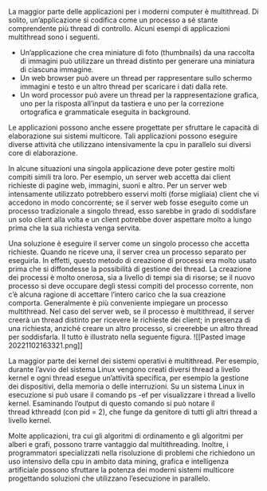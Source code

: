 La maggior parte delle applicazioni per i moderni computer è multithread. Di solito, un’applicazione si codifica come un processo a sé stante comprendente più thread di controllo. Alcuni esempi di applicazioni multithread sono i seguenti.
-   Un’applicazione che crea miniature di foto (thumbnails) da una raccolta di immagini può utilizzare un thread distinto per generare una miniatura di ciascuna immagine.
-   Un web browser può avere un thread per rappresentare sullo schermo immagini e testo e un altro thread per scaricare i dati dalla rete.
-   Un word processor può avere un thread per la rappresentazione grafica, uno per la risposta all’input da tastiera e uno per la correzione ortografica e grammaticale eseguita in background.

Le applicazioni possono anche essere progettate per sfruttare le capacità di elaborazione sui sistemi multicore. Tali applicazioni possono eseguire diverse attività che utilizzano intensivamente la cpu in parallelo sui diversi core di elaborazione.

In alcune situazioni una singola applicazione deve poter gestire molti compiti simili tra loro. Per esempio, un server web accetta dai client richieste di pagine web, immagini, suoni e altro. Per un server web intensamente utilizzato potrebbero esservi molti (forse migliaia) client che vi accedono in modo concorrente; se il server web fosse eseguito come un processo tradizionale a singolo thread, esso sarebbe in grado di soddisfare un solo client alla volta e un client potrebbe dover aspettare molto a lungo prima che la sua richiesta venga servita.

Una soluzione è eseguire il server come un singolo processo che accetta richieste. Quando ne riceve una, il server crea un processo separato per eseguirla. In effetti, questo metodo di creazione di processi era molto usato prima che si diffondesse la possibilità di gestione dei thread. La creazione dei processi è molto onerosa, sia a livello di tempi sia di risorse; se il nuovo processo si deve occupare degli stessi compiti del processo corrente, non c’è alcuna ragione di accettare l’intero carico che la sua creazione comporta. Generalmente è più conveniente impiegare un processo multithread. Nel caso del server web, se il processo è multithread, il server creerà un thread distinto per ricevere le richieste dei client; in presenza di una richiesta, anziché creare un altro processo, si creerebbe un altro thread per soddisfarla. Il tutto è illustrato nella seguente figura.
![[Pasted image 20221102163321.png]]

La maggior parte dei kernel dei sistemi operativi è multithread. Per esempio, durante l’avvio del sistema Linux vengono creati diversi thread a livello kernel e ogni thread esegue un’attività specifica, per esempio la gestione dei dispositivi, della memoria o delle interruzioni. Su un sistema Linux in esecuzione si può usare il comando ps -ef per visualizzare i thread a livello kernel. Esaminando l’output di questo comando si può notare il thread kthreadd (con pid = 2), che funge da genitore di tutti gli altri thread a livello kernel.

Molte applicazioni, tra cui gli algoritmi di ordinamento e gli algoritmi per alberi e grafi, possono trarre vantaggio dal multithreading. Inoltre, i programmatori specializzati nella risoluzione di problemi che richiedono un uso intensivo della cpu in ambito data mining, grafica e intelligenza artificiale possono sfruttare la potenza dei moderni sistemi multicore progettando soluzioni che utilizzano l’esecuzione in parallelo.